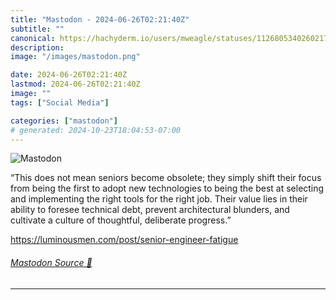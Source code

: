 ```yaml
---
title: "Mastodon - 2024-06-26T02:21:40Z"
subtitle: ""
canonical: https://hachyderm.io/users/mweagle/statuses/112680534026021721
description:
image: "/images/mastodon.png"

date: 2024-06-26T02:21:40Z
lastmod: 2024-06-26T02:21:40Z
image: ""
tags: ["Social Media"]

categories: ["mastodon"]
# generated: 2024-10-23T18:04:53-07:00
---
```

![Mastodon](/images/mastodon.png)

<p>“This does not mean seniors become obsolete; they simply shift their focus from being the first to adopt new technologies to being the best at selecting and implementing the right tools for the right job. Their value lies in their ability to foresee technical debt, prevent architectural blunders, and cultivate a culture of thoughtful, deliberate progress.”</p><p><a href="https://luminousmen.com/post/senior-engineer-fatigue" target="_blank" rel="nofollow noopener noreferrer" translate="no"><span class="invisible">https://</span><span class="ellipsis">luminousmen.com/post/senior-en</span><span class="invisible">gineer-fatigue</span></a></p>


###### [Mastodon Source 🐘](https://hachyderm.io/@mweagle/112680534026021721)

___
